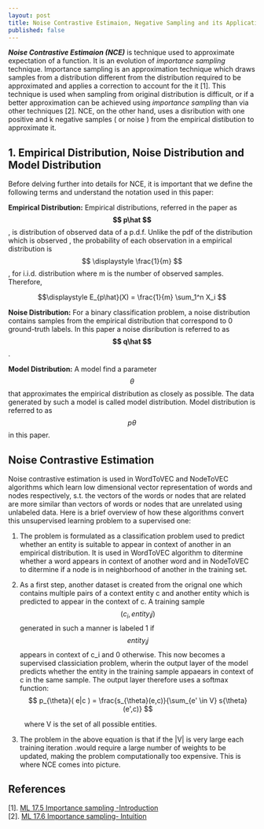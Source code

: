 ```yaml
---
layout: post
title: Noise Contrastive Estimaion, Negative Sampling and its Application to Graph Learning
published: false  
---
```


***Noise Contrastive Estimaion (NCE)*** is technique used to approximate expectation of a function. It is an evolution of *importance sampling* technique. Importance sampling is an approximation technique which draws samples from a distribution different from the distribution required to be approximated and applies a correction to account for the it [1]. This technique is used when sampling from original distribution is difficult, or if a better approximation can be achieved using *importance sampling* than via  other techniques [2]. NCE, on the other hand, uses a disribution with one positive and k negative samples ( or noise ) from the empirical distibution to approximate it.   

## 1. Empirical Distribution, Noise Distribution and Model Distribution
Before delving further into details for NCE, it is important that we define the following terms and understand the notation used in this paper:  
  
**Empirical Distribution:** Empirical distributions, referred in the paper as **$$ p\hat $$**, is distribution of observed data of a p.d.f. Unlike the pdf of the distribution which is observed , the probability of each observation in a empirical distribution is $$ \displaystyle \frac{1}{m} $$, for  i.i.d. distribution where m is the number of observed samples. Therefore,  

$$\displaystyle E_{p\hat}(X) = \frac{1}{m} \sum_1^n X_i $$  
  
**Noise Distribution:**  For a binary classification problem, a noise distribution contains samples from the empirical distribution that correspond to 0 ground-truth labels. In this paper a noise disribution is referred to as **$$ q\hat $$**.   

**Model Distribution:** A model find a parameter $$ \theta $$  that approximates the empirical distribution as closely as possible. The data generated by such a model is called model distribution. Model distribution is referred to as $$ p\theta $$ in this paper.  

## Noise Contrastive Estimation 

Noise contrastive estimation is used in WordToVEC and NodeToVEC algorithms which learn low dimensional vector representation of words and nodes respectively, s.t. the vectors of the words or nodes that are related are more similar than  vectors of words or nodes that are unrelated using unlabeled data. Here is a brief overview of how these algorithms convert this unsupervised learning problem to a supervised one: 

1.  The problem is formulated as a  classification problem used to predict whether an entity is suitable to appear in context of another in an empirical distribution. It is used in WordToVEC algorithm to ditermine whether a word appears in context of another word and in NodeToVEC to ditermine if a node is in neighborhood of another in the training set.  
    
2. As a first step, another dataset is created from the orignal one which contains multiple pairs of a context entity c and another entity which is predicted to appear in the context of c. A training sample $$ ( c_i, entity_ij ) $$ generated in such a manner is labeled 1 if $$ entity_ij $$ appears in context of c_i and 0 otherwise.  This now becomes a supervised  classiciation problem, wherin the output layer of the model predicts whether the entity in the training sample appaears in context of c in the same sample. The output layer therefore uses a softmax function:  
$$ p_{\theta}( e|c ) = \frac{s_{\theta}(e,c)}{\sum_{e' \in V} s{\theta}(e',c)}  $$  

 &ensp; &ensp; &ensp; where V is the set of all possible entities.  
  
3. The problem in the above equation is that if the |V| is very large each training iteration .would require a large number of weights to be updated, making the problem computationally too expensive. This is where NCE comes into picture.  
  







## References  
[1]. [ML 17.5 Importance sampling -Introduction](https://www.youtube.com/watch?v=S3LAOZxGcnk)    
[2]. [ML 17.6 Importance sampling- Intuition](https://www.youtube.com/watch?v=3Mw6ivkDVZc)  
